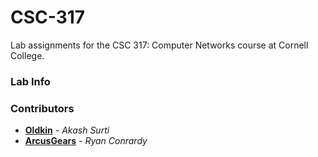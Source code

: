 # CSC-317
Lab assignments for the CSC 317: Computer Networks course at Cornell College.

### Lab Info

### Contributors

+ **[Oldkin](https://github.com/Oldkin)** - *Akash Surti*
+ **[ArcusGears](https://github.com/ArcusGears)** - *Ryan Conrardy*

